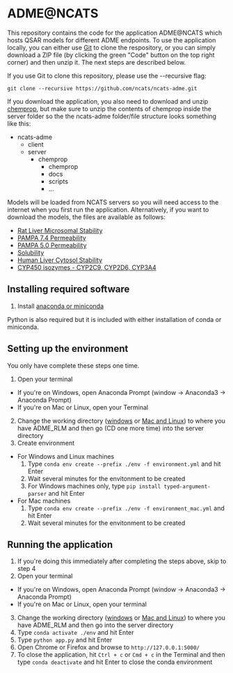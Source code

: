# ADME@NCATS

This repository contains the code for the application ADME@NCATS which hosts QSAR models for different ADME endpoints. To use the application locally, you can either use [Git](https://git-scm.com/) to clone the respository, or you can simply download a ZIP file (by clicking the green "Code" button on the top right corner) and then unzip it. The next steps are described below.

If you use Git to clone this repository, please use the --recursive flag:

`git clone --recursive https://github.com/ncats/ncats-adme.git`

If you download the application, you also need to download and unzip [chemprop](https://github.com/chemprop/chemprop/tree/cd55a9f12478aef69917bbd044603d6512173306), but make sure to unzip the contents of chemprop inside the server folder so the the ncats-adme folder/file structure looks something like this:

- ncats-adme
  - client
  - server
    - chemprop
      - chemprop
      - docs
      - scripts
      - ...

Models will be loaded from NCATS servers so you will need access to the internet when you first run the application. Alternatively, if you want to download the models, the files are available as follows:

- [Rat Liver Microsomal Stability](https://tripod.nih.gov/pub/adme/models/rlm)
- [PAMPA 7.4 Permeability](https://tripod.nih.gov/pub/adme/models/pampa)
- [PAMPA 5.0 Permeability](https://tripod.nih.gov/pub/adme/models/pampa50)
- [Solubility](https://tripod.nih.gov/pub/adme/models/solubility)
- [Human Liver Cytosol Stability](https://tripod.nih.gov/pub/adme/models/liver_cytosol)
- [CYP450 isozymes - CYP2C9, CYP2D6, CYP3A4](https://tripod.nih.gov/pub/adme/models/CYPP450)

## Installing required software

1. Install [anaconda or miniconda](https://docs.conda.io/projects/continuumio-conda/en/latest/user-guide/install/index.html#)

Python is also required but it is included with either installation of conda or miniconda.

## Setting up the environment

You only have complete these steps one time.

1. Open your terminal
  - If you're on Windows, open Anaconda Prompt (window -> Anaconda3 -> Anaconda Prompt)
  - If you're on Mac or Linux, open your Terminal
2. Change the working directory ([windows](https://www.digitalcitizen.life/command-prompt-how-use-basic-commands) or [Mac and Linux](https://www.geeksforgeeks.org/cd-command-in-linux-with-examples/)) to where you have ADME_RLM and then go (CD one more time) into the server directory
3. Create environment
  - For Windows and Linux machines
    1. Type `conda env create --prefix ./env -f environment.yml` and hit Enter
    2. Wait several minutes for the envitonment to be created
    3. For Windows machines only, type `pip install typed-argument-parser` and hit Enter
  - For Mac machines
    1. Type `conda env create --prefix ./env -f environment_mac.yml` and hit Enter
    2. Wait several minutes for the envitonment to be created
    
## Running the application

1. If you're doing this immediately after completing the steps above, skip to step 4
2. Open your terminal
  - If you're on Windows, open Anaconda Prompt (window -> Anaconda3 -> Anaconda Prompt)
  - If you're on Mac or Linux, open your terminal
3. Change the working directory ([windows](https://www.digitalcitizen.life/command-prompt-how-use-basic-commands) or [Mac and Linux](https://www.geeksforgeeks.org/cd-command-in-linux-with-examples/)) to where you have ADME_RLM and then go into the server directory
4. Type `conda activate ./env` and hit Enter
5. Type `python app.py` and hit Enter
6. Open Chrome or Firefox and browse to `http://127.0.0.1:5000/`
7. To close the application, hit `Ctrl + c` or `Cmd + c` in the Terminal and then type `conda deactivate` and hit Enter to close the conda environment
